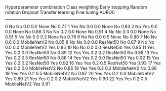 Hyperparameter combination   Class weighting   Early stopping    Random rotation   Dropout  Transfer learning   Fine tuning    AUROC
---------------------------  ----------------  ---------------  ----------------  --------  ------------------  ------------  ------
0                            No                No                            0.0       0.0  None                No              0.77
1                            Yes               No                            0.0       0.0  None                No              0.83
2                            No                Yes                           0.0       0.0  None                No              0.88
3                            No                No                            0.2       0.0  None                No              0.91
4                            No                No                            0.3       0.0  None                No              0.91
5                            No                No                            0.0       0.2  None                No              0.78
6                            No                No                            0.0       0.5  None                No              0.80
7                            No                No                            0.0       0.0  MobileNetV2         No              0.85
8                            No                No                            0.0       0.0  ResNet50            No              0.87
9                            No                No                            0.0       0.0  MobileNetV2         Yes             0.85
10                           No                No                            0.0       0.0  ResNet50            Yes             0.85
11                           Yes               Yes                           0.2       0.0  ResNet50            No              0.89
12                           Yes               Yes                           0.2       0.2  ResNet50            No              0.88
13                           Yes               Yes                           0.2       0.5  ResNet50            No              0.88
14                           Yes               Yes                           0.2       0.0  ResNet50            Yes             0.92
15                           Yes               Yes                           0.2       0.2  ResNet50            Yes             0.92
16                           Yes               Yes                           0.2       0.5  ResNet50            Yes             0.93
17                           Yes               Yes                           0.2       0.0  MobileNetV2         No              0.86
18                           Yes               Yes                           0.2       0.2  MobileNetV2         No              0.86
19                           Yes               Yes                           0.2       0.5  MobileNetV2         No              0.87
20                           Yes               Yes                           0.2       0.0  MobileNetV2         Yes             0.89
21                           Yes               Yes                           0.2       0.2  MobileNetV2         Yes             0.90
22                           Yes               Yes                           0.2       0.5  MobileNetV2         Yes             0.91
